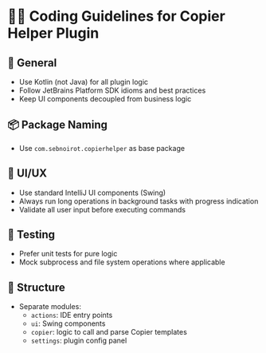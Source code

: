 # 🧑‍💻 Coding Guidelines for Copier Helper Plugin

## 📝 General
- Use Kotlin (not Java) for all plugin logic
- Follow JetBrains Platform SDK idioms and best practices
- Keep UI components decoupled from business logic

## 📦 Package Naming
- Use `com.sebnoirot.copierhelper` as base package

## 🎨 UI/UX
- Use standard IntelliJ UI components (Swing)
- Always run long operations in background tasks with progress indication
- Validate all user input before executing commands

## 🧪 Testing
- Prefer unit tests for pure logic
- Mock subprocess and file system operations where applicable

## 📂 Structure
- Separate modules:
  - `actions`: IDE entry points
  - `ui`: Swing components
  - `copier`: logic to call and parse Copier templates
  - `settings`: plugin config panel
